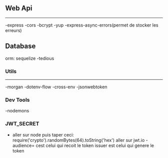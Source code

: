 ## Web Api
******
-express 
-cors
-bcrypt
-yup
-express-async-errors(permet de stocker les erreurs)

## Database
orm: sequelize
-tedious


### Utils
********
-morgan
-dotenv-flow
-cross-env
-jsonwebtoken

### Dev Tools
-nodemons


### JWT_SECRET
- aller sur node puis taper ceci: require('crypto').randomBytes(64).toString('hex')
aller sur jwt.io
-audience= cest celui qui recoit le token
issuer est celui qui genere le token